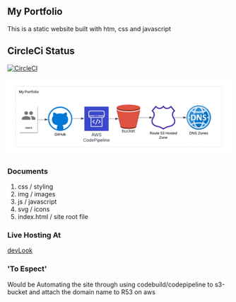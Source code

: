 ## My Portfolio
This is a static website built with htm, css and javascript

## CircleCi Status
[![CircleCI](https://dl.circleci.com/status-badge/img/gh/dev-luqman/Portfolio/tree/main.svg?style=svg)](https://dl.circleci.com/status-badge/redirect/gh/dev-luqman/Portfolio/tree/main)

![](./img/Static_website_CloudFormation.png)

### Documents
1. css / styling
2. img / images 
3. js / javascript
4. svg / icons
5. index.html / site root file


### Live Hosting At
[devLook](http://devlook.tech/)

### 'To Espect'
Would be Automating the site through using codebuild/codepipeline to s3-bucket and attach the domain name to R53 on aws
